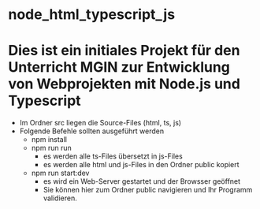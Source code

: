 # node_html_typescript_js
# Dies ist ein initiales Projekt für den Unterricht MGIN zur Entwicklung von Webprojekten mit Node.js und Typescript
- Im Ordner src liegen die Source-Files (html, ts, js)
- Folgende Befehle sollten ausgeführt werden
  - npm install
  - npm run run
    - es werden alle ts-Files übersetzt in js-Files
    - es werden alle html und js-Files in den Ordner public kopiert
  - npm run start:dev
    - es wird ein Web-Server gestartet und der Browsser geöffnet
    - Sie können hier zum Ordner public navigieren und Ihr Programm validieren. 
